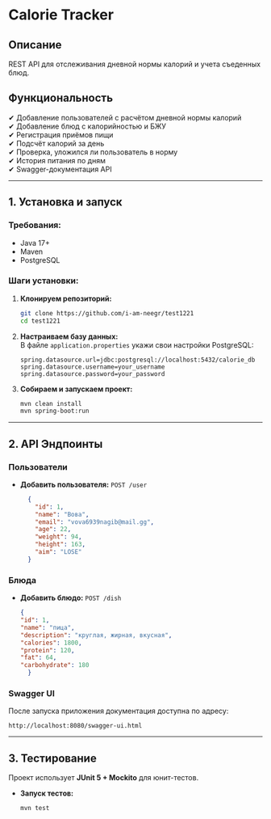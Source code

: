 # Calorie Tracker 

## Описание
REST API для отслеживания дневной нормы калорий и учета съеденных блюд.

## Функциональность
✔ Добавление пользователей с расчётом дневной нормы калорий  
✔ Добавление блюд с калорийностью и БЖУ  
✔ Регистрация приёмов пищи  
✔ Подсчёт калорий за день  
✔ Проверка, уложился ли пользователь в норму  
✔ История питания по дням  
✔ Swagger-документация API

---

## 1. Установка и запуск 

### Требования:
- Java 17+
- Maven
- PostgreSQL

### Шаги установки:
1. **Клонируем репозиторий:**
   ```sh
   git clone https://github.com/i-am-neegr/test1221
   cd test1221

   ```
2. **Настраиваем базу данных:**  
   В файле `application.properties` укажи свои настройки PostgreSQL:
   ```properties
   spring.datasource.url=jdbc:postgresql://localhost:5432/calorie_db
   spring.datasource.username=your_username
   spring.datasource.password=your_password
   ```
3. **Собираем и запускаем проект:**
   ```sh
   mvn clean install
   mvn spring-boot:run
   ```

---

## 2. API Эндпоинты 

### **Пользователи**
- **Добавить пользователя:** `POST /user`
  ```json
    {
      "id": 1,
      "name": "Вова",
      "email": "vova6939nagib@mail.gg",
      "age": 22,
      "weight": 94,
      "height": 163,
      "aim": "LOSE"
    }
  ```

### **Блюда**
- **Добавить блюдо:** `POST /dish`
  ```json
  {
  "id": 1,
  "name": "пица",
  "description": "круглая, жирная, вкусная",
  "calories": 1800,
  "protein": 120,
  "fat": 64,
  "carbohydrate": 180
    }
  ```

### **Swagger UI**
После запуска приложения документация доступна по адресу:
```
http://localhost:8080/swagger-ui.html
```

---

## 3. Тестирование 
Проект использует **JUnit 5 + Mockito** для юнит-тестов.

- **Запуск тестов:**
  ```sh
  mvn test
  ```

